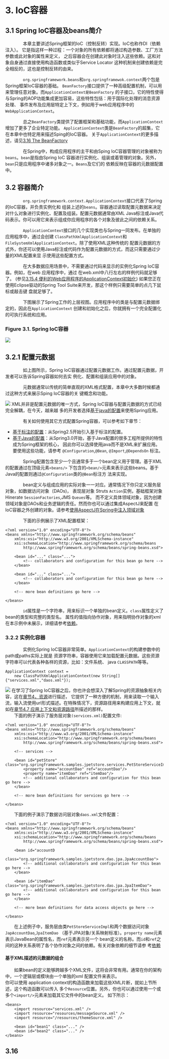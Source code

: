 # 3. IoC容器
## 3.1 Spring IoC容器及beans简介

　　　　本章主要讲述Spring框架的IoC（控制反转）实现。IoC也称作DI（依赖注入）。
    它是指这样一种过程：一个对象的所有依赖都将通过构造参数、工厂方法参数或此对象的属性来定义，
    之后容器会在创建此对象时注入这些依赖。这和对象自身通过直接使用构造函数或类似于Service Locator
    这种机制来创建依赖是完全相反的，这也是控制反转的由来。

　　　　`org.springframework.beans`和`org.springframewok.context`两个包是Spring框架IoC容器的基础。
    `BeanFactory`接口提供了一种高级配置机制，可以用来管理任意对象。而`ApplicationContext是BeanFactory`
    的子接口，它的特性使得与Spring的AOP功能集成更加容易，这些特性包括：用于国际化处理的消息资源处理、
    事件发布及应用层特定上下文，例如用于web应用程序中的`WebApplicationContext`。

　　　　总之`BeanFactory`类提供了配置框架和基础功能，而`ApplicationContext`增加了更多了企业特定功能。
    `ApplicationContext`类是`BeanFactory`的超集，它在本章中也特定用来描述Sping的IoC容器。
	关于`ApplicationContext`的更多描述，请见[3.16 The BeanFactory](#316)

　　　　在Spring中，构成应用程序的主干和由Sping IoC容器管理的对象被称为`beans`。`bean`是指由Spring 
	IoC 容器进行实例化、组装或着管理的对象。另外，`bean`只是应用程序中诸多对象之一。`Beans`及它们的
	依赖反映在容器的元数据配置中。
## 3.2 容器简介

　　　　`org.springframework.context.ApplicationContext`接口代表了Spring的IoC容器，并负责实例化和
	组装上述的`beans`。容器通过读取配置元数据来决定对什么对象进行实例化、配置及组装。配置元数据通常由XML
	Java标注或Java代码表示。你可以用它来表示组成你应用程序的各个对象及彼此之间的依赖关系。

　　　　`ApplicationContext`接口的几个实现类也与Spring一同发布。在单独的应用程序中，通过会创建
	`ClassPathXmlApplicationContext`和`FileSystemXmlApplicationContext`。除了使用XML这种传统的
	配置元数据的方式外，你还可以使用Java标注或代码作为配置元数据的方式，而这只需要通过少量的XML配置来显
	示使用这些配置方式。

　　　　在大多数据应用场景中，不需要通过代码来显示的实例化Spring IoC容器。例如，在web 应用程序中，通过
    在web.xml中八行左右的样例代码就足够了。
        (参见[3.15.4 便利的Web应用程序的ApplicationContext初始化](#3154))
        如果您正在使用Eclipse驱动的Spring Tool Suite来开发，那这个样例只需要简单的点几下鼠标或敲击键
    盘就足够了。

　　　　下图展示了Spring工作的上层视图。应用程序中的类是与配置元数据绑定的，因此在`ApplicationContext`
    创建和初始化之后，你就拥有一个完全配置化的可执行系统和应用。
### Figure 3.1. Spring IoC容器
![][figure31]

## 3.2.1 配置元数据

　　　　如上图所示，Spring IoC容器通过配置元数据工作。通过配置元数据，开发者可以告诉Spring容器如何去实
    例化、配置和组装应用中的对象。

　　　　元数据通常以传统的简单直观的XML格式配置，本章中大多数时候都通过这种方式来展示Sping IoC容器的关
    键概念和功能。

![][note] XML并非是配置元数据的唯一方式，Spring IoC容器与配置元数据的方式已经完全解耦，在今天，越来越
    多的开发者选择[基于java的配置](#312)来使用Spring应用。

　　　　有关如何使用其它方式配置Spring容器，可以参考如下章节：

* [基于标注的配置](#39)：从Spring2.5开始引入基于标注的配置。
* [基于Java的配置](#312)：从Spring3.0开始，基于Java配置的很多工程所提供的特性成为Spring框架的核心，
因此你可以选择使用java而不是XML来扩展应用。要使用这些功能，请参考
`@Configuration`,`@Bean`, `@Import`,`@DependsOn` 标注。

　　　　Spring配置包含至少一个且通常多于一个bean定义用于管理。基于XML的配置通过在顶级元素`<beans/>`
    下包含的`<bean/>`元素来表示这些beans。基于Java的配置则通过`@Configuration`类的`@Bean`标注方
    法来实现。

　　　　bean定义与组成应用的实际对象一一对应。通常情况下你只定义服务层对象，如数据访问对象（DAOs)，
    表现层对象 Struts `Action`实例，基础框架对象 Hinerate `SessionFactories`,JMS `Queues`等。
    而不定义具体领域对象，因为创建领域对象是DAOs和业务逻辑的责任。然而你也可以通过集成AspectJ来配置
    在IoC容器之外创建的对象。请参考[使用AspectJ在Spring中注入领域对象](#781)

　　　　下面的示例展示了XML配置框架：

```
<?xml version="1.0" encoding="UTF-8"?>
<beans xmlns="http://www.springframework.org/schema/beans"
	xmlns:xsi="http://www.w3.org/2001/XMLSchema-instance"
	xsi:schemaLocation="http://www.springframework.org/schema/beans
		http://www.springframework.org/schema/beans/spring-beans.xsd">

	<bean id="..." class="...">
		<!-- collaborators and configuration for this bean go here -->
	</bean>

	<bean id="..." class="...">
		<!-- collaborators and configuration for this bean go here -->
	</bean>

	<!-- more bean definitions go here -->

</beans>
```

　　　　`id`属性是一个字符串，用来标识一个单独的bean定义。`class`属性定义了bean的类型和完整的类型名。
属性的值指向协作对象，用来指明协作对象的xml在本示例中未展示，详细请参考[依赖](#34)。

### 3.2.2 实例化容器

　　　　实例化Spring IoC容器非常简单。`ApplicationContext`的构建参数中的path或paths实际上就是
    资源字符串，容器使用它来加载配置元数据。这些资源字符串可以代表各种各样的资源，比如：文件系统、
    java `CLASSPATH`等等。

```
ApplicationContext context =  
    new ClassPathXmlApplicationContext(new String[]{"services.xml","daos.xml"});
```  

![][note] 在学习了Spring IoC容器之后，你也许会想深入了解Spring的资源抽象相关内容，这在[章节4，资源](#4)进行描述，
    它提供了一种方便的机制，用来读取一个输入流，输入流使用url形式描述。在特殊情况下，资源路径用来构建应用上下文，就
    如在[章节4.7 应用上下文和资源路径](#47)所描述的那样。  
　　下面的例子演示了服务层对象`(services.xml)`配置文件:
```
<?xml version="1.0" encoding="UTF-8"?>
<beans xmlns="http://www.springframework.org/schema/beans"
	xmlns:xsi="http://www.w3.org/2001/XMLSchema-instance"
	xsi:schemaLocation="http://www.springframework.org/schema/beans
		http://www.springframework.org/schema/beans/spring-beans.xsd">

	<!-- services -->

	<bean id="petStore" class="org.springframework.samples.jpetstore.services.PetStoreServiceImpl">
		<property name="accountDao" ref="accountDao"/>
		<property name="itemDao" ref="itemDao"/>
		<!-- additional collaborators and configuration for this bean go here -->
	</bean>

	<!-- more bean definitions for services go here -->

</beans>
```  

　　下面的例子演示了数据访问层对象`daos.xml`文件配置：
```
<?xml version="1.0" encoding="UTF-8"?>
<beans xmlns="http://www.springframework.org/schema/beans"
	xmlns:xsi="http://www.w3.org/2001/XMLSchema-instance"
	xsi:schemaLocation="http://www.springframework.org/schema/beans
		http://www.springframework.org/schema/beans/spring-beans.xsd">

	<bean id="accountD
		class="org.springframework.samples.jpetstore.dao.jpa.JpaAccountDao">
		<!-- additional collaborators and configuration for this bean go here -->
	</bean>

	<bean id="itemDao" class="org.springframework.samples.jpetstore.dao.jpa.JpaItemDao">
		<!-- additional collaborators and configuration for this bean go here -->
	</bean>

	<!-- more bean definitions for data access objects go here -->

</beans>
```  
　　在上述例子中，服务层由类`PetStoreServiceImpl`和两个数据访问对象`JapAccountDao`,`JpaItemDao`
    （基于JPA对象/关系映射标准）。`property name`元素表示JavaBean的属性名，而`ref`元素表示另一个
    bean定义的名称。而`id`和`ref`之间的这种关系表明了各个协作对象之间的依赖。有关对象依赖的细节请参
    考[依赖](#34)  

#### 基于XML描述的元数据的组合

　　如果bean的定义能够跨越多个XML文件，这将会非常有用。通常在你的架构中，一个逻辑层或模块由一个单独的xml
    配置文件来表示。  
        你可以使用 application context的构造函数来加载这些XML片断，就如上节所述，这个构造函数可以传入
    多个`Resource`位置。另外，你也可以通过使用一个或多个`<import/>`元素来加载其它文件中的bean定义。
    如下所示：

```
<beans>
    <import resource="services.xml" />
    <import resource="resources/messageSource.xml" />
    <import resource="/resources/themeSource.xml" />

    <bean id="bean1" class="..." />
    <bean id="bean2" class="..." />
</beans>
```
## 3.16
    		


[figure31]:src/docs/images/container-magic.png
[note]:src/docs/images/note.png